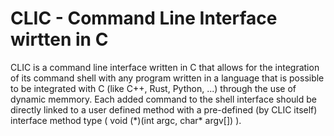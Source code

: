 # CLIC - Command Line Interface wirtten in C

CLIC is a command line interface written in C that allows for the integration of its command shell with any program written in a language that is possible to be integrated with C (like C++, Rust, Python, ...) through the use of dynamic memmory.
Each added command to the shell interface should be directly linked to a user defined method with a pre-defined (by CLIC itself) interface method type ( void (\*)(int argc, char* argv[]) ).